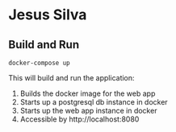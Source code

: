 # Jesus Silva


## Build and Run

```docker-compose up```

This will build and run the application:
1. Builds the docker image for the web app
2. Starts up a postgresql db instance in docker
3. Starts up the web app instance in docker
4. Accessible by http://localhost:8080



